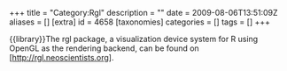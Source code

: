 +++
title = "Category:Rgl"
description = ""
date = 2009-08-06T13:51:09Z
aliases = []
[extra]
id = 4658
[taxonomies]
categories = []
tags = []
+++

{{library}}The rgl package, a visualization device system for R using OpenGL as the rendering backend, can be found on [http://rgl.neoscientists.org].
